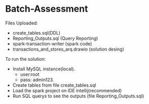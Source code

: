 # Batch-Assessment
Files Uploaded:
- create_tables.sql(DDL)
- Reporting_Outputs.sql (Query Reporting)
- spark-transaction-writer (spark code)
- transactions_and_stores_arq.drawio (solution desing)

To run the solution:
- Install MySQL instance(local).
  - user:root
  - pass: admin123.
- Create tables from file create_tables.sql
- Load the spark project on IDE intellij(recommended)
- Run SQL querys to see the outputs (file Reporting_Outputs.sql) 
